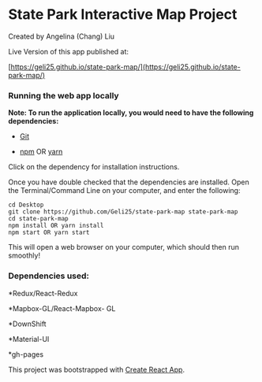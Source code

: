 # State Park Interactive Map Project

Created by Angelina (Chang) Liu

Live Version of this app published at:

[https://geli25.github.io/state-park-map/](https://geli25.github.io/state-park-map/)

### Running the web app locally ###

**Note: To run the application locally, you would need to have the following dependencies:**

* [Git](https://git-scm.com/book/en/v2/Getting-Started-Installing-Git)

* [npm](https://www.npmjs.com/get-npm) OR [yarn](https://yarnpkg.com/lang/en/docs/install/#windows-stable)

Click on the dependency for installation instructions.

Once you have double checked that the dependencies are installed. Open the Terminal/Command Line
on your computer, and enter the following:

```
cd Desktop
git clone https://github.com/Geli25/state-park-map state-park-map
cd state-park-map
npm install OR yarn install
npm start OR yarn start
```

This will open a web browser on your computer, which should then run smoothly!


### Dependencies used:

*Redux/React-Redux

*Mapbox-GL/React-Mapbox- GL

*DownShift

*Material-UI

*gh-pages

This project was bootstrapped with [Create React App](https://github.com/facebook/create-react-app).
